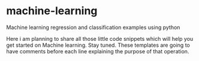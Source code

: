 # machine-learning
Machine learning regression and classification examples using python

Here i am planning to share all those little code snippets which will help you get started on Machine learning.
Stay tuned.
These templates are going to have comments before each line explaining the purpose of that operation.
